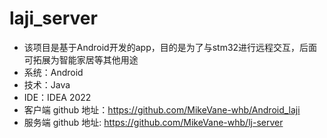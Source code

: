 # laji_server
- 该项目是基于Android开发的app，目的是为了与stm32进行远程交互，后面可拓展为智能家居等其他用途
- 系统：Android
- 技术：Java
- IDE：IDEA 2022
- 客户端 github 地址：https://github.com/MikeVane-whb/Android_laji
- 服务端 github 地址: https://github.com/MikeVane-whb/lj-server